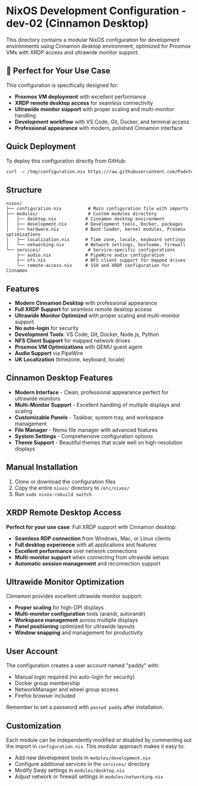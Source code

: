 # NixOS Development Configuration - dev-02 (Cinnamon Desktop)

This directory contains a modular NixOS configuration for development environments using Cinnamon desktop environment, optimized for Proxmox VMs with XRDP access and ultrawide monitor support.

## 🎯 Perfect for Your Use Case

This configuration is specifically designed for:
- **Proxmox VM deployment** with excellent performance
- **XRDP remote desktop access** for seamless connectivity
- **Ultrawide monitor support** with proper scaling and multi-monitor handling
- **Development workflow** with VS Code, Git, Docker, and terminal access
- **Professional appearance** with modern, polished Cinnamon interface

## Quick Deployment

To deploy this configuration directly from GitHub:

```bash
curl -o /tmp/configuration.nix https://raw.githubusercontent.com/PadsterH2012/nixos/refs/heads/main/dev-02/nixos/configuration.nix && sudo nixos-rebuild switch -I nixos-config=/tmp/configuration.nix
```

## Structure

```
nixos/
├── configuration.nix          # Main configuration file with imports
├── modules/                   # Custom modules directory
│   ├── desktop.nix           # Cinnamon desktop environment
│   ├── development.nix       # Development tools, Docker, packages
│   ├── hardware.nix          # Boot loader, kernel modules, Proxmox optimizations
│   ├── localization.nix      # Time zone, locale, keyboard settings
│   └── networking.nix        # Network settings, hostname, firewall
└── services/                  # Service-specific configurations
    ├── audio.nix             # PipeWire audio configuration
    ├── nfs.nix               # NFS client support for mapped drives
    └── remote-access.nix     # SSH and XRDP configuration for Cinnamon
```

## Features

- **Modern Cinnamon Desktop** with professional appearance
- **Full XRDP Support** for seamless remote desktop access
- **Ultrawide Monitor Optimized** with proper scaling and multi-monitor support
- **No auto-login** for security
- **Development Tools**: VS Code, Git, Docker, Node.js, Python
- **NFS Client Support** for mapped network drives
- **Proxmox VM Optimizations** with QEMU guest agent
- **Audio Support** via PipeWire
- **UK Localization** (timezone, keyboard, locale)

## Cinnamon Desktop Features

- **Modern Interface** - Clean, professional appearance perfect for ultrawide monitors
- **Multi-Monitor Support** - Excellent handling of multiple displays and scaling
- **Customizable Panels** - Taskbar, system tray, and workspace management
- **File Manager** - Nemo file manager with advanced features
- **System Settings** - Comprehensive configuration options
- **Theme Support** - Beautiful themes that scale well on high-resolution displays

## Manual Installation

1. Clone or download the configuration files
2. Copy the entire `nixos/` directory to `/etc/nixos/`
3. Run `sudo nixos-rebuild switch`

## XRDP Remote Desktop Access

**Perfect for your use case**: Full XRDP support with Cinnamon desktop:
- **Seamless RDP connection** from Windows, Mac, or Linux clients
- **Full desktop experience** with all applications and features
- **Excellent performance** over network connections
- **Multi-monitor support** when connecting from ultrawide setups
- **Automatic session management** and reconnection support

## Ultrawide Monitor Optimization

Cinnamon provides excellent ultrawide monitor support:
- **Proper scaling** for high-DPI displays
- **Multi-monitor configuration** tools (arandr, autorandr)
- **Workspace management** across multiple displays
- **Panel positioning** optimized for ultrawide layouts
- **Window snapping** and management for productivity

## User Account

The configuration creates a user account named "paddy" with:
- Manual login required (no auto-login for security)
- Docker group membership
- NetworkManager and wheel group access
- Firefox browser included

Remember to set a password with `passwd paddy` after installation.

## Customization

Each module can be independently modified or disabled by commenting out the import in `configuration.nix`. This modular approach makes it easy to:

- Add new development tools in `modules/development.nix`
- Configure additional services in the `services/` directory
- Modify Sway settings in `modules/desktop.nix`
- Adjust network or firewall settings in `modules/networking.nix`
